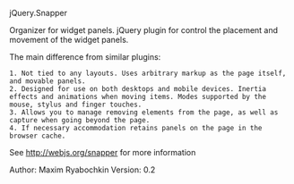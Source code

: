 jQuery.Snapper

Organizer for widget panels. jQuery plugin for control the placement and movement of the widget panels.

The main difference from similar plugins:

	1. Not tied to any layouts. Uses arbitrary markup as the page itself, and movable panels.
	2. Designed for use on both desktops and mobile devices. Inertia effects and animations when moving items. Modes supported by the mouse, stylus and finger touches.
	3. Allows you to manage removing elements from the page, as well as capture when going beyond the page.
	4. If necessary accommodation retains panels on the page in the browser cache.

See http://webjs.org/snapper for more information

Author: Maxim Ryabochkin
Version: 0.2


